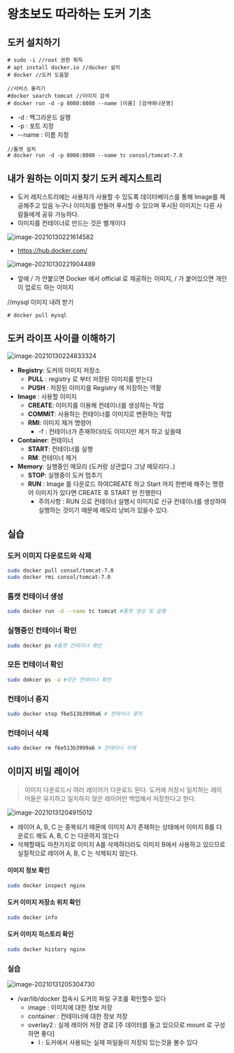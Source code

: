 # 왕초보도 따라하는 도커 기초

## 도커 설치하기

```
# sudo -i //root 권한 획득
# apt install docker.io //docker 설치
# docker //도커 도움말
```

```
//서비스 올리기 
#docker search tomcat //이미지 검색
# docker run -d -p 8080:8080 --name [이름] [검색에나온명] 
```

* -d : 백그라운드 실행
* -p : 포트 지정
* --name : 이름 지정

```
//톰캣 설치
# docker run -d -p 8080:8080 --name tc consol/tomcat-7.0
```



## 내가 원하는 이미지 찾기 도커 레지스트리

* 도커 레지스트리에는 사용자가 사용할 수 있도록 데이터베이스를 통해 Image를 제공해주고 있음 누구나 이미지를 만들어 푸시할 수 있으며 푸시된 이미지는 다른 사람들에게 공유 가능하다.
* 이미지를 컨테이너로 만드는 것은 별개이다

![image-20210130221614582](http://www.jimbae.com:59005/image/86) 

* https://hub.docker.com/

![image-20210130221904489](http://www.jimbae.com:59005/image/87)

* 앞에 / 가 안붙으면 Docker 에서 official 로 제공하는 이미지, / 가 붙어있으면 개인이 업로드 하는 이미지



//mysql 이미지 내려 받기

```
# docker pull mysql
```



## 도커 라이프 사이클 이해하기

![image-20210130224833324](http://www.jimbae.com:59005/image/88)

* **Registry**: 도커의 이미지 저장소
  * **PULL** : registry 로 부터 저장된 이미지를 받는다
  * **PUSH** : 저장된 이미지를 Registry 에 저장하는 역활
* **Image** : 사용할 이미지
  * **CREATE**: 이미지를 이용해 컨테이너를 생성하는 작업
  * **COMMIT**: 사용하는 컨테이너를 이미지로 변환하는 작업
  * **RMI**: 이미지 제거 명령어
    * -f : 컨테이너가 존재하더라도 이미지만 제거 하고 싶을때 
* **Container**: 컨테이너
  * **START**: 컨테이너를 실행
  * **RM**: 컨테이너 제거
* **Memory**: 실행중인 메모리 (도커랑 상관없다 그냥 메모리다..)
  * **STOP**: 실행중이 도커 멈추기
  * **RUN** : Image 를 다운로드 하여CREATE 하고 Start 까지 한번에 해주는 명령어 이미지가 있다면 CREATE 후 START 만 진행한다
    * 주의사항 : RUN 으로 컨테이너 실행시 이미지로 신규 컨테이너를 생성하여 실행하는 것이기 때문에 메모리 낭비가 있을수 있다.



## 실습

### 도커 이미지 다운로드와 삭제

```bash
sudo docker pull consol/tomcat-7.0
sudo docker rmi consol/tomcat-7.0 
```



### 톰캣 컨테이너 생성

```bash
sudo docker run -d --name tc tomcat #톰캣 생성 및 실행
```



### 실행중인 컨테이너 확인

```bash
sudo docker ps #톰캣 컨테이너 확인
```



### 모든 컨테이너 확인

```bash
sudo dokcer ps -a #모든 컨테이너 확인
```



### 컨테이너 중지

```bash
sudo docker stop f6e513b3999a6 # 컨테이너 중지
```



### 컨테이너 삭제

```bash
sudo docker rm f6e513b3999a6 # 컨테이너 삭제
```



## 이미지 비밀 레이어

> 이미지 다운로드시 여러 레이어가 다운로드 된다. 
> 도커에 저장시 일치하는 레이어들은 유지하고 일치하지 않은 레이어만 백업해서 저장한다고 한다.

![image-20210131204915012](http://www.jimbae.com:59005/image/90)

* 레이어 A, B, C 는 중복되기 때문에 이미지 A가 존재하는 상태에서 이미지 B를 다운로드 해도 A, B, C 는 다운하지 않는다
* 삭제할때도 마찬가지로 이미지 A를 삭제하더라도 이미지 B에서 사용하고 있으므로 실질적으로 레이어 A, B, C 는 삭제되지 않는다.



#### 이미지 정보 확인

```bash
sudo docker inspect nginx
```



#### 도커 이미지 저장소 위치 확인

```bash
sudo docker info 
```



#### 도커 이미지 히스토리 확인

```bash
sudo docker history nginx
```





### 실습

![image-20210131205304730](http://www.jimbae.com:59005/image/91)

* /var/lib/docker 접속시 도커의 파일 구조를 확인할수 있다
  * image : 이미지에 대한 정보 저장
  * container : 컨테이너에 대한 정보 저장
  * overlay2 : 실제 레이어 저장 경로 [주 데이터를 들고 있으므로 mount 로 구성하면 좋다]
    * l : 도커에서 사용되는 실제 파일들이 저장되 있는것을 볼수 있다 